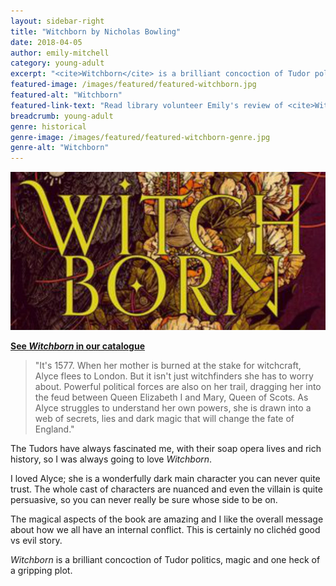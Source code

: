 ```yaml
---
layout: sidebar-right
title: "Witchborn by Nicholas Bowling"
date: 2018-04-05
author: emily-mitchell
category: young-adult
excerpt: "<cite>Witchborn</cite> is a brilliant concoction of Tudor politics, magic and one heck of a gripping plot."
featured-image: /images/featured/featured-witchborn.jpg
featured-alt: "Witchborn"
featured-link-text: "Read library volunteer Emily's review of <cite>Witchborn</cite>, by Nicholas Bowling."
breadcrumb: young-adult
genre: historical
genre-image: /images/featured/featured-witchborn-genre.jpg
genre-alt: "Witchborn"
---
```


![Witchborn](/images/featured/featured-witchborn.jpg)

**[See <cite>Witchborn</cite> in our catalogue](https://suffolk.spydus.co.uk/cgi-bin/spydus.exe/ENQ/OPAC/BIBENQ?BRN=2183582)**

> "It's 1577. When her mother is burned at the stake for witchcraft, Alyce flees to London. But it isn't just witchfinders she has to worry about. Powerful political forces are also on her trail, dragging her into the feud between Queen Elizabeth I and Mary, Queen of Scots. As Alyce struggles to understand her own powers, she is drawn into a web of secrets, lies and dark magic that will change the fate of England."

The Tudors have always fascinated me, with their soap opera lives and rich history, so I was always going to love <cite>Witchborn</cite>.

I loved Alyce; she is a wonderfully dark main character you can never quite trust. The whole cast of characters are nuanced and even the villain is quite persuasive, so you can never really be sure whose side to be on.

The magical aspects of the book are amazing and I like the overall message about how we all have an internal conflict. This is certainly no clichéd good vs evil story.

<cite>Witchborn</cite> is a brilliant concoction of Tudor politics, magic and one heck of a gripping plot.
